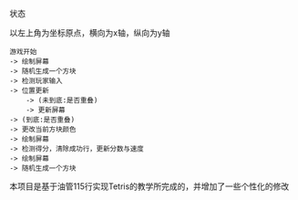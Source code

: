 状态

以左上角为坐标原点，横向为x轴，纵向为y轴

    游戏开始 
    -> 绘制屏幕 
    -> 随机生成一个方块 
    -> 检测玩家输入 
    -> 位置更新        
        -> (未到底:是否重叠)
        -> 更新屏幕
    -> (到底:是否重叠)
    -> 更改当前方块颜色
    -> 绘制屏幕
    -> 检测得分，清除成功行，更新分数与速度
    -> 绘制屏幕
    -> 随机生成一个方块

本项目是基于油管115行实现Tetris的教学所完成的，并增加了一些个性化的修改



